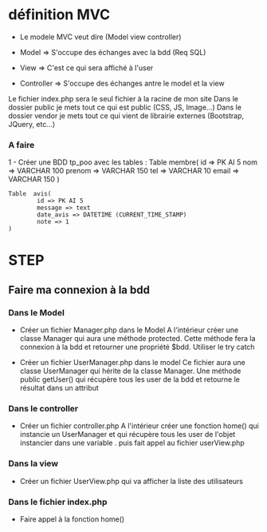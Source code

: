 # définition MVC

*  Le modele MVC veut dire (Model view controller)

*  Model => S'occupe des échanges avec la bdd (Req SQL)
*  View => C'est ce qui sera affiché à l'user
*  Controller => S'occupe des échanges antre le model et la view

Le fichier index.php sera le seul fichier à la racine de mon site
Dans le dossier public je mets tout ce qui est public (CSS, JS, Image...)
Dans le dossier vendor je mets tout ce qui vient de librairie externes (Bootstrap, JQuery, etc...)

### A faire
1 - Créer une BDD tp_poo avec les tables :
    Table  membre(
            id => PK AI 5
            nom => VARCHAR 100
            prenom => VARCHAR 150
            tel => VARCHAR 10
            email => VARCHAR 150
    )

    Table  avis(
            id => PK AI 5
            message => text
            date_avis => DATETIME (CURRENT_TIME_STAMP)
            note => 1
    )


# STEP
## Faire ma connexion à la bdd

### Dans le Model

-   Créer un fichier Manager.php dans le Model
        A l'intérieur créer une classe Manager qui aura une méthode protected. Cette méthode fera la connexion à la bdd et retourner une propriété $bdd. Utiliser le try catch

-   Créer un fichier UserManager.php dans le model
        Ce fichier aura une classe UserManager qui hérite de la classe Manager.
        Une méthode public getUser() qui récupère tous les user de la bdd et retourne le résultat dans un attribut

### Dans le controller
-   Créer un fichier controller.php
        A l'intérieur créer une fonction home() qui instancie un UserManager et qui récupère tous les user de l'objet instancier dans une variable . puis fait appel au fichier userView.php

### Dans la view

-   Créer un fichier UserView.php qui va afficher la liste des utilisateurs


### Dans le fichier index.php

-   Faire appel à la fonction home()